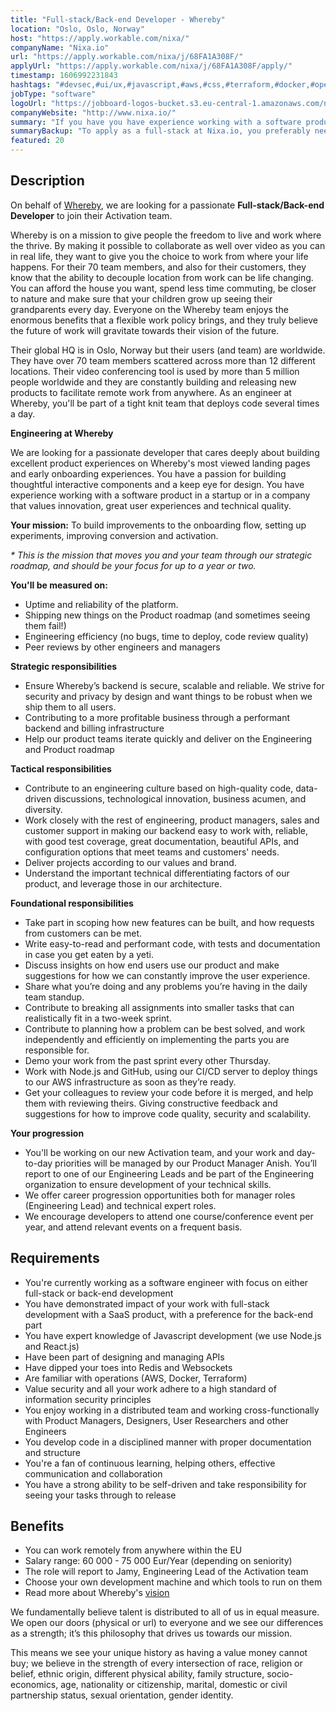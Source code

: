 ```yaml
---
title: "Full-stack/Back-end Developer - Whereby"
location: "Oslo, Oslo, Norway"
host: "https://apply.workable.com/nixa/"
companyName: "Nixa.io"
url: "https://apply.workable.com/nixa/j/68FA1A308F/"
applyUrl: "https://apply.workable.com/nixa/j/68FA1A308F/apply/"
timestamp: 1606992231843
hashtags: "#devsec,#ui/ux,#javascript,#aws,#css,#terraform,#docker,#operations,#management,#branding"
jobType: "software"
logoUrl: "https://jobboard-logos-bucket.s3.eu-central-1.amazonaws.com/nixa-io"
companyWebsite: "http://www.nixa.io/"
summary: "If you have you have experience working with a software product in a startup or in a company that values innovation, great user experiences and technical quality, Nixa.io is looking for someone with your skillset."
summaryBackup: "To apply as a full-stack at Nixa.io, you preferably need to have some knowledge of: #management, #devsec, #ui/ux."
featured: 20
---
```


## Description

On behalf of [Whereby](https://whereby.com/information/about-us/), we are looking for a passionate **Full-stack/Back-end Developer** to join their Activation team.

Whereby is on a mission to give people the freedom to live and work where the thrive. By making it possible to collaborate as well over video as you can in real life, they want to give you the choice to work from where your life happens. For their 70 team members, and also for their customers, they know that the ability to decouple location from work can be life changing. You can afford the house you want, spend less time commuting, be closer to nature and make sure that your children grow up seeing their grandparents every day. Everyone on the Whereby team enjoys the enormous benefits that a flexible work policy brings, and they truly believe the future of work will gravitate towards their vision of the future.

Their global HQ is in Oslo, Norway but their users (and team) are worldwide. They have over 70 team members scattered across more than 12 different locations. Their video conferencing tool is used by more than 5 million people worldwide and they are constantly building and releasing new products to facilitate remote work from anywhere. As an engineer at Whereby, you'll be part of a tight knit team that deploys code several times a day.

**Engineering at Whereby**

We are looking for a passionate developer that cares deeply about building excellent product experiences on Whereby's most viewed landing pages and early onboarding experiences. You have a passion for building thoughtful interactive components and a keep eye for design. You have experience working with a software product in a startup or in a company that values innovation, great user experiences and technical quality.

**Your mission:** To build improvements to the onboarding flow, setting up experiments, improving conversion and activation.

_\* This is the mission that moves you and your team through our strategic roadmap, and should be your focus for up to a year or two._

**You'll be measured on:**

*   Uptime and reliability of the platform.
*   Shipping new things on the Product roadmap (and sometimes seeing them fail!)
*   Engineering efficiency (no bugs, time to deploy, code review quality)
*   Peer reviews by other engineers and managers

**Strategic responsibilities**

*   Ensure Whereby’s backend is secure, scalable and reliable. We strive for security and privacy by design and want things to be robust when we ship them to all users.
*   Contributing to a more profitable business through a performant backend and billing infrastructure
*   Help our product teams iterate quickly and deliver on the Engineering and Product roadmap

**Tactical responsibilities**

*   Contribute to an engineering culture based on high-quality code, data-driven discussions, technological innovation, business acumen, and diversity.
*   Work closely with the rest of engineering, product managers, sales and customer support in making our backend easy to work with, reliable, with good test coverage, great documentation, beautiful APIs, and configuration options that meet teams and customers' needs.
*   Deliver projects according to our values and brand.
*   Understand the important technical differentiating factors of our product, and leverage those in our architecture.

**Foundational responsibilities**

*   Take part in scoping how new features can be built, and how requests from customers can be met.
*   Write easy-to-read and performant code, with tests and documentation in case you get eaten by a yeti.
*   Discuss insights on how end users use our product and make suggestions for how we can constantly improve the user experience.
*   Share what you’re doing and any problems you’re having in the daily team standup.
*   Contribute to breaking all assignments into smaller tasks that can realistically fit in a two-week sprint.
*   Contribute to planning how a problem can be best solved, and work independently and efficiently on implementing the parts you are responsible for.
*   Demo your work from the past sprint every other Thursday.
*   Work with Node.js and GitHub, using our CI/CD server to deploy things to our AWS infrastructure as soon as they’re ready.
*   Get your colleagues to review your code before it is merged, and help them with reviewing theirs. Giving constructive feedback and suggestions for how to improve code quality, security and scalability.

**Your progression**

*   You'll be working on our new Activation team, and your work and day-to-day priorities will be managed by our Product Manager Anish. You’ll report to one of our Engineering Leads and be part of the Engineering organization to ensure development of your technical skills.
*   We offer career progression opportunities both for manager roles (Engineering Lead) and technical expert roles.
*   We encourage developers to attend one course/conference event per year, and attend relevant events on a frequent basis.

## Requirements

*   You're currently working as a software engineer with focus on either full-stack or back-end development
*   You have demonstrated impact of your work with full-stack development with a SaaS product, with a preference for the back-end part
*   You have expert knowledge of Javascript development (we use Node.js and React.js)
*   Have been part of designing and managing APIs
*   Have dipped your toes into Redis and Websockets
*   Are familiar with operations (AWS, Docker, Terraform)
*   Value security and all your work adhere to a high standard of information security principles
*   You enjoy working in a distributed team and working cross-functionally with Product Managers, Designers, User Researchers and other Engineers
*   You develop code in a disciplined manner with proper documentation and structure
*   You're a fan of continuous learning, helping others, effective communication and collaboration
*   You have a strong ability to be self-driven and take responsibility for seeing your tasks through to release

## Benefits

*   You can work remotely from anywhere within the EU
*   Salary range: 60 000 - 75 000 Eur/Year (depending on seniority)
*   The role will report to Jamy, Engineering Lead of the Activation team
*   Choose your own development machine and which tools to run on them
*   Read more about Whereby's [vision](https://whereby.com/information/our-vision/)

We fundamentally believe talent is distributed to all of us in equal measure. We open our doors (physical or url) to everyone and we see our differences as a strength; it’s this philosophy that drives us towards our mission.

This means we see your unique history as having a value money cannot buy; we believe in the strength of every intersection of race, religion or belief, ethnic origin, different physical ability, family structure, socio-economics, age, nationality or citizenship, marital, domestic or civil partnership status, sexual orientation, gender identity.
